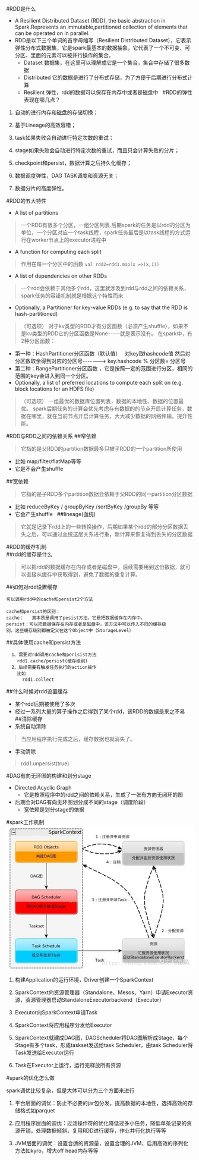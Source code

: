 #RDD是什么  
* A Resilient Distributed Dataset (RDD), the basic abstraction in Spark.Represents an immutable,partitioned collection of elements that can be operated on in parallel.
* RDD是以下三个单词的首字母缩写（Resilient Distributed Dataset），它表示弹性分布式数据集，它是spark最基本的数据抽象，它代表了一个不可变、可分区、里面的元素可以被并行操作的集合。
  * Dataset 数据集，在这里可以理解成它是一个集合，集合中存储了很多数据
  * Distributed 它的数据是进行了分布式存储，为了方便于后期进行分布式计算
  * Resilient 弹性，rdd的数据可以保存在内存中或者是磁盘中
 
#RDD的弹性表现在哪几点？
 
1. 自动的进行内存和磁盘的存储切换；
 
2. 基于Lineage的高效容错；
 
3. task如果失败会自动进行特定次数的重试；
 
4. stage如果失败会自动进行特定次数的重试，而且只会计算失败的分片；
 
5. checkpoint和persist，数据计算之后持久化缓存；
 
6. 数据调度弹性，DAG TASK调度和资源无关；
 
7. 数据分片的高度弹性。

#RDD的五大特性
* A list of partitions
>一个RDD有很多个分区，一组分区列表.后期spark的任务是以rdd的分区为单位，一个分区对应一个task线程，spark任务最后是以task线程的方式运行在worker节点上的executor进程中
* A function for computing each split
>作用在每一个分区中的函数
`val rdd2=rdd1.map(x =>(x,1))`
* A list of dependencies on other RDDs
>一个rdd会依赖于其他多个rdd，这里就涉及到rdd与rdd之间的依赖关系，spark任务的容错机制就是根据这个特性而来
* Optionally, a Partitioner for key-value RDDs (e.g. to say that the RDD is hash-partitioned)
>（可选项） 对于kv类型的RDD才有分区函数（必须产生shuffle），如果不是kv类型的RDD它的分区函数是None-----就是表示没有。
 在spark中，有2种分区函数：
  * 第一种：HashPartitioner分区函数（默认值）   对key取hashcode值 然后对分区数取余得到对应的分区号-------> key.hashcode % 分区数= 分区号
  * 第二种：RangePartitioner分区函数 ，它是按照一定的范围进行分区，相同的范围的key会进入到同一个分区。
* Optionally, a list of preferred locations to compute each split on (e.g. block locations for an HDFS file)
>（可选项） 一组最优的数据库位置列表，数据的本地性、数据的位置最优。
  spark后期任务的计算会优先考虑存有数据的的节点开启计算任务，数据在哪里，就在当前节点开启计算任务，大大减少数据的网络传输。提升性能。

#RDD与RDD之间的依赖关系
##窄依赖
> 它指的是父RDD的partition数据最多只被子RDD的一个partition所使用
+ 比如 map/filter/flatMap等等
+ 它是不会产生shuffle

##宽依赖
>它指的是子RDD多个partition数据会依赖于父RDD的同一partition分区数据
+ 比如 reduceByKey / groupByKey /sortByKey /groupBy 等等
+ 它会产生shuffle
 
##lineage(血统)
>它就是记录下rdd上的一些转换操作，后期如果某个rdd的部分分区数据丢失之后，可以通过血统这层关系进行重，新计算来恢复得到丢失的分区数据

#RDD的缓存机制  
##rdd的缓存是什么  
>可以把rdd的数据缓存在内存或者是磁盘中，后续需要用到这份数据，就可以直接从缓存中获取得到，避免了数据的重复计算。

##如何对rdd设置缓存  
```$xslt
可以调用rdd中的cache和persist2个方法
 
cache和persist的区别：
cache：   其本质是调用了pesist方法，它是把数据缓存在内存中。
persist：可以把数据保存在内存或者是磁盘中，该方法中可以传入不同的缓存级
别，这些缓存级别都被定义在这个Object中（StorageLevel）
```

##具体使用cache和persist方法  
```$xslt
  1、需要对rdd调用cache和perisist方法
    rdd1.cache/persist(缓存级别)
  2、后续需要有触发任务执行的action操作
    比如
      rdd1.collect
```

##什么时候对rdd设置缓存  
* 某个rdd后期被使用了多次
* 经过一系列大量的算子操作之后得到了某个rdd，该RDD的数据是来之不易
   
##清除缓存  
* 系统自动清除
>当应用程序执行完成之后，缓存数据也就消失了。
* 手动清除
>rdd1.unpersist(true)

#DAG有向无环图的构建和划分stage
* Directed Acyclic Graph
  * 它是按照程序中的rdd之间的依赖关系，生成了一张有方向无闭环的图
* 后期会对DAG有向无环图划分成不同的stage（调度阶段）
  * 宽依赖是划分stage的依据


#spark工作机制
![1](../images/spark-1.jpg)

1. 构建Application的运行环境，Driver创建一个SparkContext

2. SparkContext向资源管理器（Standalone、Mesos、Yarn）申请Executor资源，资源管理器启动StandaloneExecutorbackend（Executor）

3. Executor向SparkContext申请Task

4. SparkContext将应用程序分发给Executor

5. SparkContext就建成DAG图，DAGScheduler将DAG图解析成Stage，每个Stage有多个task，形成taskset发送给task Scheduler，由task Scheduler将Task发送给Executor运行

6. Task在Executor上运行，运行完释放所有资源

#spark的优化怎么做

 spark调优比较复杂，但是大体可以分为三个方面来进行

1. 平台层面的调优：防止不必要的jar包分发，提高数据的本地性，选择高效的存储格式如parquet

2. 应用程序层面的调优：过滤操作符的优化降低过多小任务，降低单条记录的资源开销，处理数据倾斜，复用RDD进行缓存，作业并行化执行等等

3. JVM层面的调优：设置合适的资源量，设置合理的JVM，启用高效的序列化方法如kyro，增大off head内存等等

